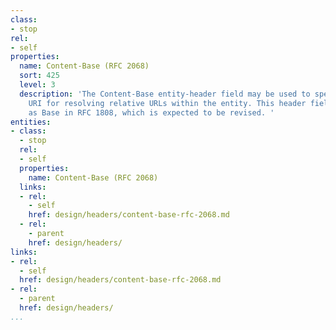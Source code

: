 ```yaml
---
class:
- stop
rel:
- self
properties:
  name: Content-Base (RFC 2068)
  sort: 425
  level: 3
  description: 'The Content-Base entity-header field may be used to specify the base
    URI for resolving relative URLs within the entity. This header field is described
    as Base in RFC 1808, which is expected to be revised. '
entities:
- class:
  - stop
  rel:
  - self
  properties:
    name: Content-Base (RFC 2068)
  links:
  - rel:
    - self
    href: design/headers/content-base-rfc-2068.md
  - rel:
    - parent
    href: design/headers/
links:
- rel:
  - self
  href: design/headers/content-base-rfc-2068.md
- rel:
  - parent
  href: design/headers/
...
```

